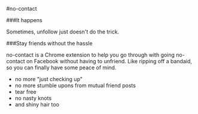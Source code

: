 #no-contact

###It happens

Sometimes, unfollow just doesn't do the trick.

###Stay friends without the hassle

no-contact is a Chrome extension to help you go through with going no-contact on Facebook without having to unfriend. Like ripping off a bandaid, so you can finally have some peace of mind.

* no more "just checking up"
* no more stumble upons from mutual friend posts
* tear free
* no nasty knots
* and shiny hair too
